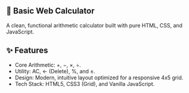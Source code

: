 ## 🧮 Basic Web Calculator

A clean, functional arithmetic calculator built with pure HTML, CSS, and JavaScript.

## ✨ Features

- Core Arithmetic: +, −, ×, ÷.
- Utility: AC, ← (Delete), %, and ±.
- Design: Modern, intuitive layout optimized for a responsive 4x5 grid.
- Tech Stack: HTML5, CSS3 (Grid), and Vanilla JavaScript.
